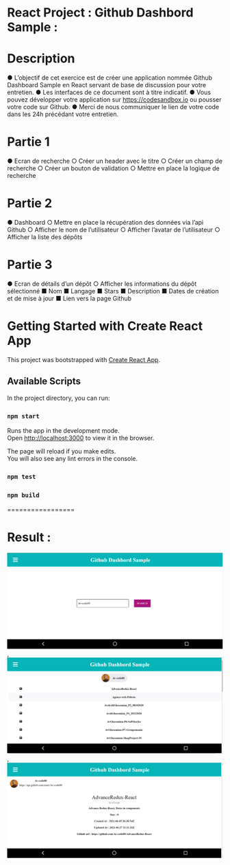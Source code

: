 # React Project : Github Dashbord Sample :

# Description

● L’objectif de cet exercice est de créer une application nommée Github Dashboard Sample en React
servant de base de discussion pour votre entretien.
● Les interfaces de ce document sont à titre indicatif.
● Vous pouvez développer votre application sur https://codesandbox.io ou pousser votre code sur Github.
● Merci de nous communiquer le lien de votre code dans les 24h précédant votre entretien.

# Partie 1

● Ecran de recherche
○ Créer un header avec le titre
○ Créer un champ de recherche
○ Créer un bouton de validation
○ Mettre en place la logique de recherche

# Partie 2

● Dashboard
○ Mettre en place la récupération
des données via l’api Github
○ Afficher le nom de l’utilisateur
○ Afficher l’avatar de l’utilisateur
○ Afficher la liste des dépôts

# Partie 3

● Ecran de détails d’un dépôt
○ Afficher les informations du dépôt sélectionné
■ Nom
■ Langage
■ Stars
■ Description
■ Dates de création et de mise à jour
■ Lien vers la page Github

# Getting Started with Create React App

This project was bootstrapped with [Create React App](https://github.com/facebook/create-react-app).

## Available Scripts

In the project directory, you can run:

### `npm start`

Runs the app in the development mode.\
Open [http://localhost:3000](http://localhost:3000) to view it in the browser.

The page will reload if you make edits.\
You will also see any lint errors in the console.

### `npm test`

### `npm build`

=================

# Result :

![](https://github.com/Av-code80/Github-Dashbord-Sample/blob/master/public/images/img3.jpg.png), ![](https://github.com/Av-code80/Github-Dashbord-Sample/blob/master/public/images/img1.jpg.png), ![](https://github.com/Av-code80/Github-Dashbord-Sample/blob/master/public/images/img2.jpg.png)
